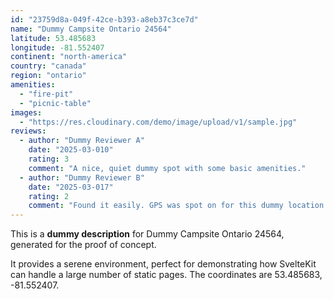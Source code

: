 ```yaml
---
id: "23759d8a-049f-42ce-b393-a8eb37c3ce7d"
name: "Dummy Campsite Ontario 24564"
latitude: 53.485683
longitude: -81.552407
continent: "north-america"
country: "canada"
region: "ontario"
amenities:
  - "fire-pit"
  - "picnic-table"
images:
  - "https://res.cloudinary.com/demo/image/upload/v1/sample.jpg"
reviews:
  - author: "Dummy Reviewer A"
    date: "2025-03-010"
    rating: 3
    comment: "A nice, quiet dummy spot with some basic amenities."
  - author: "Dummy Reviewer B"
    date: "2025-03-017"
    rating: 2
    comment: "Found it easily. GPS was spot on for this dummy location."
---
```


This is a **dummy description** for Dummy Campsite Ontario 24564, generated for the proof of concept.

It provides a serene environment, perfect for demonstrating how SvelteKit can handle a large number of static pages. The coordinates are 53.485683, -81.552407.
